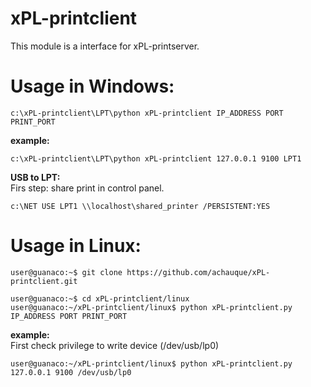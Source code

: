 # xPL-printclient
This module is a interface for xPL-printserver.

# Usage in Windows:

```console
c:\xPL-printclient\LPT\python xPL-printclient IP_ADDRESS PORT PRINT_PORT
```
<strong>example:</strong> <br>

```console
c:\xPL-printclient\LPT\python xPL-printclient 127.0.0.1 9100 LPT1
```

<strong>USB to LPT:</strong> <br>
Firs step: share print in control panel.

```console
c:\NET USE LPT1 \\localhost\shared_printer /PERSISTENT:YES
```


# Usage in Linux:

```console
user@guanaco:~$ git clone https://github.com/achauque/xPL-printclient.git

user@guanaco:~$ cd xPL-printclient/linux
user@guanaco:~/xPL-printclient/linux$ python xPL-printclient.py IP_ADDRESS PORT PRINT_PORT
```

<strong>example:</strong> <br>
First check privilege to write device (/dev/usb/lp0)
```console
user@guanaco:~/xPL-printclient/linux$ python xPL-printclient.py 127.0.0.1 9100 /dev/usb/lp0
```